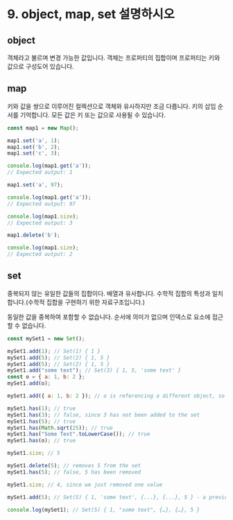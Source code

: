 # 9. object, map, set 설명하시오

## object

객체라고 불르며 변경 가능한 값입니다.
객체는 프로퍼티의 집합이며 프로퍼티는 키와 값으로 구성도어 있습니다.

## map

키와 값을 쌍으로 이루어진 컬렉션으로 객체와 유사하지만 조금 다릅니다.
키의 삽입 순서를 기억합니다.
모든 값은 키 또는 값으로 사용될 수 있습니다.

```javascript
const map1 = new Map();

map1.set('a', 1);
map1.set('b', 2);
map1.set('c', 3);

console.log(map1.get('a'));
// Expected output: 1

map1.set('a', 97);

console.log(map1.get('a'));
// Expected output: 97

console.log(map1.size);
// Expected output: 3

map1.delete('b');

console.log(map1.size);
// Expected output: 2
```

## set

중복되지 않는 유일한 값들의 집합이다. 배열과 유사합니다.
수학적 집합의 특성과 일치합니다.(수학적 집합을 구현하기 위한 자료구조입니다.)

동일한 값을 중복하여 포함할 수 없습니다.
순서에 의미가 없으며 인덱스로 요소에 접근할 수 없습니다.

```javascript
const mySet1 = new Set();

mySet1.add(1); // Set(1) { 1 }
mySet1.add(5); // Set(2) { 1, 5 }
mySet1.add(5); // Set(2) { 1, 5 }
mySet1.add("some text"); // Set(3) { 1, 5, 'some text' }
const o = { a: 1, b: 2 };
mySet1.add(o);

mySet1.add({ a: 1, b: 2 }); // o is referencing a different object, so this is okay

mySet1.has(1); // true
mySet1.has(3); // false, since 3 has not been added to the set
mySet1.has(5); // true
mySet1.has(Math.sqrt(25)); // true
mySet1.has("Some Text".toLowerCase()); // true
mySet1.has(o); // true

mySet1.size; // 5

mySet1.delete(5); // removes 5 from the set
mySet1.has(5); // false, 5 has been removed

mySet1.size; // 4, since we just removed one value

mySet1.add(5); // Set(5) { 1, 'some text', {...}, {...}, 5 } - a previously deleted item will be added as a new item, it will not retain its original position before deletion

console.log(mySet1); // Set(5) { 1, "some text", {…}, {…}, 5 }
```
